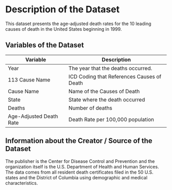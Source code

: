 # Description of the Dataset
This dataset presents the age-adjusted death rates for the 10 leading causes of death in the United States beginning in 1999.

## Variables of the Dataset

| Variable  | Description |
| ------------- | ------------- |
| Year | The year that the deaths occurred. |
| 113 Cause Name | ICD Coding that References Causes of Death |
| Cause Name | Name of the Causes of Death |
| State | State where the death occurred |
| Deaths | Number of deaths |
| Age-Adjusted Death Rate | Death Rate per 100,000 population |

## Information about the Creator / Source of the Dataset
The publisher is the Center for Disease Control and Prevention and the organization itself is the U.S. Department of Health and Human Services. The data comes from all resident death certificates filed in the 50 U.S. states and the District of Columbia using demographic and medical characteristics.
